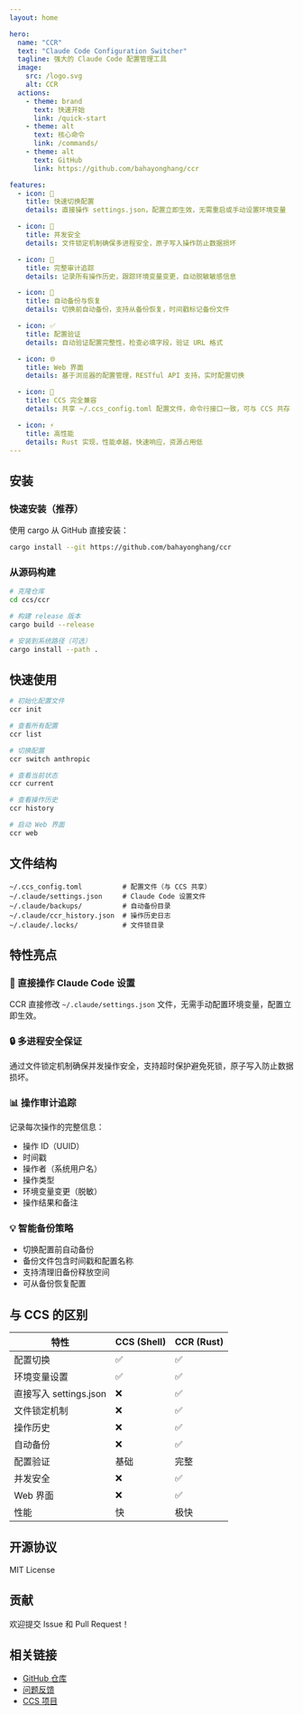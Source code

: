 ```yaml
---
layout: home

hero:
  name: "CCR"
  text: "Claude Code Configuration Switcher"
  tagline: 强大的 Claude Code 配置管理工具
  image:
    src: /logo.svg
    alt: CCR
  actions:
    - theme: brand
      text: 快速开始
      link: /quick-start
    - theme: alt
      text: 核心命令
      link: /commands/
    - theme: alt
      text: GitHub
      link: https://github.com/bahayonghang/ccr

features:
  - icon: 🚀
    title: 快速切换配置
    details: 直接操作 settings.json，配置立即生效，无需重启或手动设置环境变量

  - icon: 🔐
    title: 并发安全
    details: 文件锁定机制确保多进程安全，原子写入操作防止数据损坏

  - icon: 📝
    title: 完整审计追踪
    details: 记录所有操作历史，跟踪环境变量变更，自动脱敏敏感信息

  - icon: 💾
    title: 自动备份与恢复
    details: 切换前自动备份，支持从备份恢复，时间戳标记备份文件

  - icon: ✅
    title: 配置验证
    details: 自动验证配置完整性，检查必填字段，验证 URL 格式

  - icon: 🌐
    title: Web 界面
    details: 基于浏览器的配置管理，RESTful API 支持，实时配置切换

  - icon: 🔄
    title: CCS 完全兼容
    details: 共享 ~/.ccs_config.toml 配置文件，命令行接口一致，可与 CCS 共存

  - icon: ⚡
    title: 高性能
    details: Rust 实现，性能卓越，快速响应，资源占用低
---
```


## 安装

### 快速安装（推荐）

使用 cargo 从 GitHub 直接安装：

```bash
cargo install --git https://github.com/bahayonghang/ccr
```

### 从源码构建

```bash
# 克隆仓库
cd ccs/ccr

# 构建 release 版本
cargo build --release

# 安装到系统路径（可选）
cargo install --path .
```

## 快速使用

```bash
# 初始化配置文件
ccr init

# 查看所有配置
ccr list

# 切换配置
ccr switch anthropic

# 查看当前状态
ccr current

# 查看操作历史
ccr history

# 启动 Web 界面
ccr web
```

## 文件结构

```
~/.ccs_config.toml          # 配置文件（与 CCS 共享）
~/.claude/settings.json     # Claude Code 设置文件
~/.claude/backups/          # 自动备份目录
~/.claude/ccr_history.json  # 操作历史日志
~/.claude/.locks/           # 文件锁目录
```

## 特性亮点

### 🎯 直接操作 Claude Code 设置

CCR 直接修改 `~/.claude/settings.json` 文件，无需手动配置环境变量，配置立即生效。

### 🔒 多进程安全保证

通过文件锁定机制确保并发操作安全，支持超时保护避免死锁，原子写入防止数据损坏。

### 📊 操作审计追踪

记录每次操作的完整信息：
- 操作 ID（UUID）
- 时间戳
- 操作者（系统用户名）
- 操作类型
- 环境变量变更（脱敏）
- 操作结果和备注

### 💡 智能备份策略

- 切换配置前自动备份
- 备份文件包含时间戳和配置名称
- 支持清理旧备份释放空间
- 可从备份恢复配置

## 与 CCS 的区别

| 特性 | CCS (Shell) | CCR (Rust) |
|------|-------------|-----------|
| 配置切换 | ✅ | ✅ |
| 环境变量设置 | ✅ | ✅ |
| 直接写入 settings.json | ❌ | ✅ |
| 文件锁定机制 | ❌ | ✅ |
| 操作历史 | ❌ | ✅ |
| 自动备份 | ❌ | ✅ |
| 配置验证 | 基础 | 完整 |
| 并发安全 | ❌ | ✅ |
| Web 界面 | ❌ | ✅ |
| 性能 | 快 | 极快 |

## 开源协议

MIT License

## 贡献

欢迎提交 Issue 和 Pull Request！

## 相关链接

- [GitHub 仓库](https://github.com/bahayonghang/ccr)
- [问题反馈](https://github.com/bahayonghang/ccr/issues)
- [CCS 项目](https://github.com/bahayonghang/ccs)
